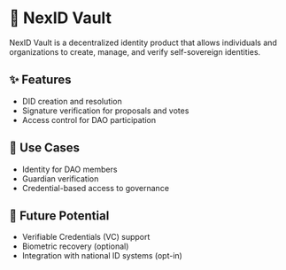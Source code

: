 # 🔐 NexID Vault

NexID Vault is a decentralized identity product that allows individuals and organizations to create, manage, and verify self-sovereign identities.

## ✨ Features

- DID creation and resolution
- Signature verification for proposals and votes
- Access control for DAO participation

## 🧭 Use Cases

- Identity for DAO members
- Guardian verification
- Credential-based access to governance

## 🔮 Future Potential

- Verifiable Credentials (VC) support
- Biometric recovery (optional)
- Integration with national ID systems (opt-in)
